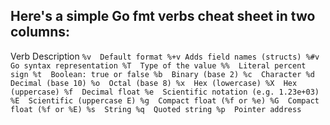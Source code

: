 ## Here's a simple Go fmt verbs cheat sheet in two columns:

Verb	Description
``
%v	Default format
%+v	Adds field names (structs)
%#v	Go syntax representation
%T	Type of the value
%%	Literal percent sign
%t	Boolean: true or false
%b	Binary (base 2)
%c	Character
%d	Decimal (base 10)
%o	Octal (base 8)
%x	Hex (lowercase)
%X	Hex (uppercase)
%f	Decimal float
%e	Scientific notation (e.g. 1.23e+03)
%E	Scientific (uppercase E)
%g	Compact float (%f or %e)
%G	Compact float (%f or %E)
%s	String
%q	Quoted string
%p	Pointer address
``
